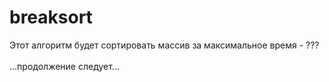 # breaksort

Этот алгоритм будет сортировать массив за максимальное время - ???
<br><br>
...продолжение следует...
